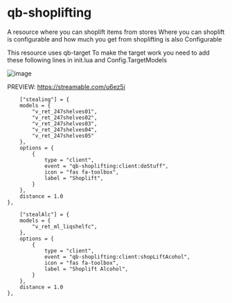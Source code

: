 # qb-shoplifting

A resource where you can shoplift items from stores
Where you can shoplift is configurable and how much you get from shoplifting is also Configurable

This resource uses qb-target
To make the target work you need to add these following lines in init.lua and Config.TargetModels 

![image](https://user-images.githubusercontent.com/78080230/158025052-fb2549a6-963f-4684-8076-4fc5e9bbd605.png)


PREVIEW: https://streamable.com/u6ez5i

	    ["stealing"] = {
        models = {
            "v_ret_247shelves01",
            "v_ret_247shelves02",
            "v_ret_247shelves03",
            "v_ret_247shelves04",
            "v_ret_247shelves05"
        },
        options = {
            {
                type = "client",
                event = "qb-shoplifting:client:doStuff",
                icon = "fas fa-toolbox",
                label = "Shoplift",
            }
        },
        distance = 1.0
    },

	    ["stealAlc"] = {
        models = {
            "v_ret_ml_liqshelfc",
        },
        options = {
            {
                type = "client",
                event = "qb-shoplifting:client:shopLiftAcohol",
                icon = "fas fa-toolbox",
                label = "Shoplift Alcohol",
            }
        },
        distance = 1.0
    },
        
        
